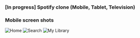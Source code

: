 ### [In progress] Spotify clone (Mobile, Tablet, Television)

### Mobile screen shots

![Home](resources/mobile-1.jpg?raw=true)
![Search](resources/mobile-1.jpg?raw=true)
![My Library](resources/mobile-1.jpg?raw=true)